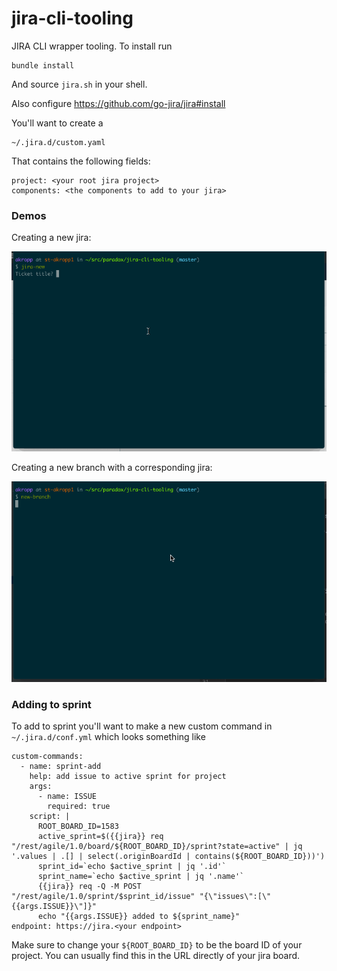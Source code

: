 # jira-cli-tooling

JIRA CLI wrapper tooling.  To install run 

```
bundle install
```

And source `jira.sh` in your shell.

Also configure https://github.com/go-jira/jira#install 

You'll want to create a 

```
~/.jira.d/custom.yaml
```

That contains the following fields:

```
project: <your root jira project>
components: <the components to add to your jira>
```

### Demos

Creating a new jira:

![](./img/jira_new.gif)

Creating a new branch with a corresponding jira:

![](./img/new_branch.gif)

### Adding to sprint

To add to sprint you'll want to make a new custom command in `~/.jira.d/conf.yml` which looks something like

```
custom-commands:
  - name: sprint-add
    help: add issue to active sprint for project
    args:
      - name: ISSUE
        required: true
    script: |          
      ROOT_BOARD_ID=1583
      active_sprint=$({{jira}} req "/rest/agile/1.0/board/${ROOT_BOARD_ID}/sprint?state=active" | jq '.values | .[] | select(.originBoardId | contains(${ROOT_BOARD_ID}))')
      sprint_id=`echo $active_sprint | jq '.id'`
      sprint_name=`echo $active_sprint | jq '.name'`
      {{jira}} req -Q -M POST "/rest/agile/1.0/sprint/$sprint_id/issue" "{\"issues\":[\"{{args.ISSUE}}\"]}"     
      echo "{{args.ISSUE}} added to ${sprint_name}"
endpoint: https://jira.<your endpoint>
```

Make sure to change your `${ROOT_BOARD_ID}` to be the board ID of your project. You can usually find this in the URL directly of your jira board.



